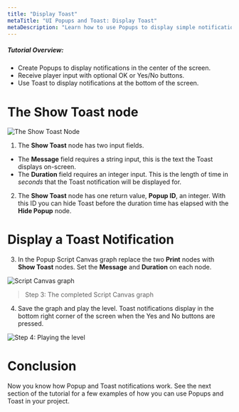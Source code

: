 ```yaml
---
title: "Display Toast"
metaTitle: "UI Popups and Toast: Display Toast"
metaDescription: "Learn how to use Popups to display simple notifications in the center of the screen with optional, OK or Yes/No buttons. Use Toast to display notifications at the bottom of the screen."
---
```


##### Tutorial Overview:
 -  Create Popups to display notifications in the center of the screen.
 -  Receive player input with optional OK or Yes/No buttons.
 -  Use Toast to display notifications at the bottom of the screen.

# The Show Toast node

![The Show Toast Node](/images/01/popups-11.png "The Show Toast Node")

1. The **Show Toast** node has two input fields.

- The **Message** field requires a string input, this is the text the Toast displays on-screen.
- The **Duration** field requires an integer input. This is the length of time in *seconds* that the Toast notification will be displayed for.

2. The **Show Toast** node has one return value, **Popup ID**, an integer. With this ID you can hide Toast before the duration time has elapsed with the **Hide Popup** node.

# Display a Toast Notification

3. In the Popup Script Canvas graph replace the two **Print** nodes with **Show Toast** nodes. Set the **Message** and **Duration** on each node.

![Script Canvas graph](/images/01/popups-12.png)

> Step 3: The completed Script Canvas graph

4. Save the graph and play the level. Toast notifications display in the bottom right corner of the screen when the Yes and No buttons are pressed.

![Step 4: Playing the level](/images/01/popups-13.png "Step 4: Playing the level")

# Conclusion

Now you know how Popup and Toast notifications work. See the next section of the tutorial for a few examples of how you can use Popups and Toast in your project.
